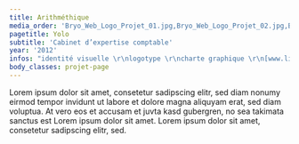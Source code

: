 ```yaml
---
title: Arithméthique
media_order: 'Bryo_Web_Logo_Projet_01.jpg,Bryo_Web_Logo_Projet_02.jpg,Bryo_Web_Logo_Projet_03.jpg,Bryo_Web_Logo_Projet_04.png,Bryo_Web_Logo_Projet_05.png,Bryo_Web_Logo_Projet_06.png,Bryo_Web_Logo_Projet_07.png'
pagetitle: Yolo
subtitle: 'Cabinet d’expertise comptable'
year: '2012'
infos: "identité visuelle \r\nlogotype \r\ncharte graphique \r\n[www.link.fr](http://www.link.fr) \r\ndirection artistique \r\ndesign graphique \r\ntypo"
body_classes: projet-page
---
```


Lorem ipsum dolor sit amet, consetetur sadipscing elitr, sed diam nonumy eirmod tempor invidunt ut labore et dolore magna aliquyam erat, sed diam voluptua. 
At vero eos et accusam et juvta kasd gubergren, no sea takimata sanctus est Lorem ipsum dolor sit amet. Lorem ipsum dolor sit amet, consetetur sadipscing elitr, sed.